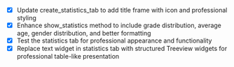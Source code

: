 - [x] Update create_statistics_tab to add title frame with icon and professional styling
- [x] Enhance show_statistics method to include grade distribution, average age, gender distribution, and better formatting
- [x] Test the statistics tab for professional appearance and functionality
- [x] Replace text widget in statistics tab with structured Treeview widgets for professional table-like presentation
